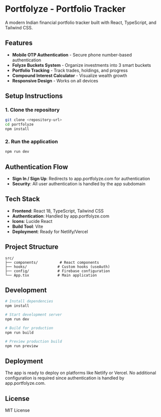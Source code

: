 # Portfolyze - Portfolio Tracker

A modern Indian financial portfolio tracker built with React, TypeScript, and Tailwind CSS.

## Features

- **Mobile OTP Authentication** - Secure phone number-based authentication
- **Folyze Buckets System** - Organize investments into 3 smart buckets
- **Portfolio Tracking** - Track trades, holdings, and progress
- **Compound Interest Calculator** - Visualize wealth growth
- **Responsive Design** - Works on all devices

## Setup Instructions

### 1. Clone the repository
```bash
git clone <repository-url>
cd portfolyze
npm install
```

### 2. Run the application

```bash
npm run dev
```

## Authentication Flow

- **Sign In / Sign Up**: Redirects to app.portfolyze.com for authentication
- **Security**: All user authentication is handled by the app subdomain

## Tech Stack

- **Frontend**: React 18, TypeScript, Tailwind CSS
- **Authentication**: Handled by app.portfolyze.com
- **Icons**: Lucide React
- **Build Tool**: Vite
- **Deployment**: Ready for Netlify/Vercel

## Project Structure

```
src/
├── components/          # React components
├── hooks/              # Custom hooks (useAuth)
├── config/             # Firebase configuration
└── App.tsx             # Main application
```

## Development

```bash
# Install dependencies
npm install

# Start development server
npm run dev

# Build for production
npm run build

# Preview production build
npm run preview
```

## Deployment

The app is ready to deploy on platforms like Netlify or Vercel. No additional configuration is required since authentication is handled by app.portfolyze.com.

## License

MIT License